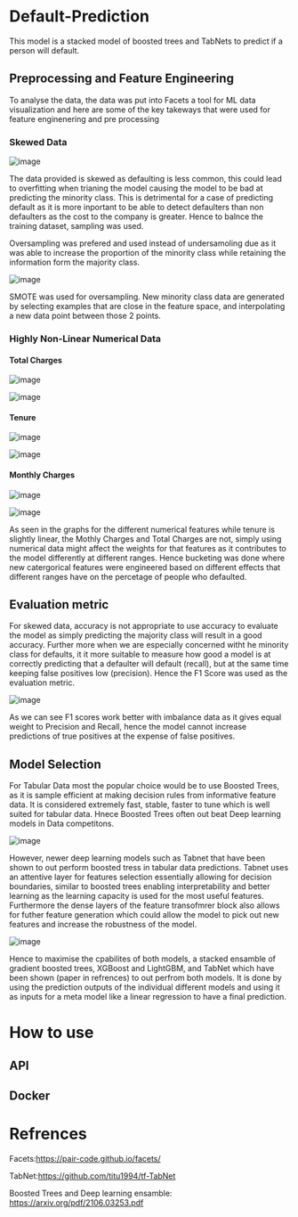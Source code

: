 # Default-Prediction
This model is a stacked model of boosted trees and TabNets to predict if a person will default.

## Preprocessing and Feature Engineering

To analyse the data, the data was put into Facets a tool for ML data visualization and here are some of the key takeways that were used for feature enginenering and pre processing

### Skewed Data

![image](https://user-images.githubusercontent.com/81459293/154807825-e230e6a9-d02a-42f8-a1bd-5094d11b835d.png)

The data provided is skewed as defaulting is less common, this could lead to overfitting when trianing the model causing the model to be bad at predicting the minority class. This is detrimental for a case of predicting default as it is more inportant to be able to detect defaulters than non defaulters as the cost to the company is greater. Hence to balnce the training dataset, sampling was used.

Oversampling was prefered and used instead of undersamoling due as it was able to increase the proportion of the minority class while retaining the information form the majority class.

![image](https://user-images.githubusercontent.com/81459293/154808221-80b21154-39be-4bd6-b26b-729b722534e8.png)

SMOTE was used for oversampling. New minority class data are generated by selecting examples that are close in the feature space, and interpolating a new data point between those 2 points.

### Highly Non-Linear Numerical Data

#### Total Charges

![image](https://user-images.githubusercontent.com/81459293/154806928-23054f39-95bd-425d-b44e-1f2f5fb1f43f.png)

![image](https://user-images.githubusercontent.com/81459293/154806950-e7776d79-256e-4927-a00b-0b1dc706b2fe.png)

#### Tenure

![image](https://user-images.githubusercontent.com/81459293/154807308-1135d3e9-3db4-44e5-8403-cb1ae2791b78.png)

![image](https://user-images.githubusercontent.com/81459293/154807333-015d370e-540a-4c02-90c2-8d6d89c32934.png)

#### Monthly Charges

![image](https://user-images.githubusercontent.com/81459293/154807432-6c9e6a50-6431-4a79-8706-9b92fe409a9f.png)

![image](https://user-images.githubusercontent.com/81459293/154807453-bf7532fd-634b-4171-bfe5-5e05f119d52d.png)

As seen in the graphs for the different numerical features while tenure is slightly linear, the Mothly Charges and Total Charges are not, simply using numerical data might affect the weights for that features as it contributes to the model differently at different ranges. Hence bucketing was done where new catergorical features were engineered based on different effects that different ranges have on the percetage of people who defaulted.

## Evaluation metric

For skewed data, accuracy is not appropriate to use accuracy to evaluate the model as simply predicting the majority class will result in a good accuracy. Further more when we are especially concerned witht he minority class for defaults, it it more suitable to measure how good a model is at correctly predicting that a defaulter will default (recall), but at the same time keeping false positives low (precision). Hence the F1 Score was used as the evaluation metric.

![image](https://user-images.githubusercontent.com/81459293/154809403-dbdee3e1-c270-4320-a21f-d5df79118fa9.png)

As we can see F1 scores work better with imbalance data as it gives equal weight to Precision and Recall, hence the model cannot increase predictions of true positives at the expense of false positives.

## Model Selection

For Tabular Data most the popular choice would be to use Boosted Trees, as it is sample efficient at making decision rules from informative feature data. It is considered extremely fast, stable, faster to tune  which is well suited for tabular data. Hnece Boosted Trees often out beat Deep learning models in Data competitons.

![image](https://user-images.githubusercontent.com/81459293/154810583-8e05aa96-d2ad-4e23-9415-ecead4cf1906.png)

However, newer deep learning models such as Tabnet that have been shown to out perform boosted tress in tabular data predictions. Tabnet uses an attentive layer for features selection essentially allowing for decision boundaries, similar to boosted trees enabling interpretability and better learning as the learning capacity is used for the most useful features. Furthermore the dense layers of the feature transofmrer block also allows for futher feature generation which could allow the model to pick out new features and increase the robustness of the model.

![image](https://user-images.githubusercontent.com/81459293/154811054-b9eb7a04-a89d-4c0f-868e-4ea197c5280d.png)

Hence to maximise the cpabilites of both models, a stacked ensamble of gradient boosted trees, XGBoost and LightGBM, and TabNet which have been shown (paper in refrences) to out perfrom both models. It is done by using the prediction outputs of the individual different models and using it as inputs for a meta model like a linear regression to have a final prediction.

# How to use

## API

## Docker

# Refrences
Facets:https://pair-code.github.io/facets/

TabNet:https://github.com/titu1994/tf-TabNet

Boosted Trees and Deep learning ensamble: https://arxiv.org/pdf/2106.03253.pdf
